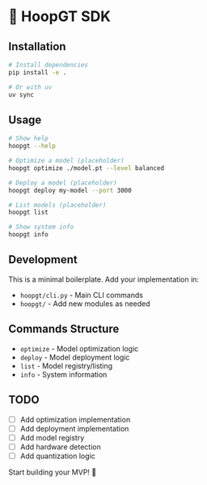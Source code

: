# 🏀 HoopGT SDK 

## Installation

```bash
# Install dependencies
pip install -e .

# Or with uv
uv sync
```

## Usage

```bash
# Show help
hoopgt --help

# Optimize a model (placeholder)
hoopgt optimize ./model.pt --level balanced

# Deploy a model (placeholder)  
hoopgt deploy my-model --port 3000

# List models (placeholder)
hoopgt list

# Show system info
hoopgt info
```

## Development

This is a minimal boilerplate. Add your implementation in:

- `hoopgt/cli.py` - Main CLI commands
- `hoopgt/` - Add new modules as needed

## Commands Structure

- `optimize` - Model optimization logic
- `deploy` - Model deployment logic  
- `list` - Model registry/listing
- `info` - System information

## TODO

- [ ] Add optimization implementation
- [ ] Add deployment implementation
- [ ] Add model registry
- [ ] Add hardware detection
- [ ] Add quantization logic

Start building your MVP! 🚀
